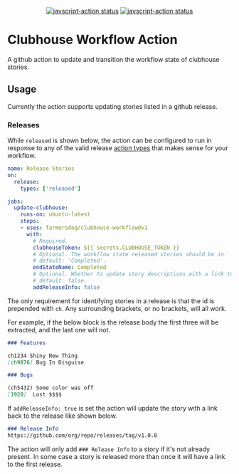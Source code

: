 
<p align="center">
  <a href="https://github.com/farmersdog/clubhouse-workflow-action/actions"><img alt="javscript-action status" src="https://github.com/farmersdog/clubhouse-workflow-action/workflows/unit%20tests/badge.svg"></a>
  <a href="https://github.com/farmersdog/clubhouse-action-test/actions?query=workflow%3A%22clubhouse+workflow+e2e+test%22"><img alt="javscript-action status" src="https://github.com/farmersdog/clubhouse-action-test/workflows/clubhouse%20workflow%20e2e%20test/badge.svg"></a>
</p>

# Clubhouse Workflow Action

A github action to update and transition the workflow state of clubhouse stories.

## Usage

Currently the action supports updating stories listed in a github release.

### Releases

While `released` is shown below, the action can be configured to run in response to any of the valid release [action types](https://developer.github.com/webhooks/event-payloads/#webhook-payload-object-34) that makes sense for your workflow.

```yaml
name: Release Stories
on:
  release:
    types: ['released']

jobs:
  update-clubhouse:
    runs-on: ubuntu-latest
    steps:
    - uses: farmersdog/clubhouse-workflow@v1
      with:
        # Required.
        clubhouseToken: ${{ secrets.CLUBHOUSE_TOKEN }}
        # Optional. The workflow state released stories should be in.
        # default: 'Completed'.
        endStateName: Completed
        # Optional. Whether to update story descriptions with a link to the release.
        # default: false.
        addReleaseInfo: false
```

The only requirement for identifying stories in a release is that the id is prepended with `ch`. Any surrounding brackets, or no brackets, will all work.

For example, if the below block is the release body the first three will be extracted, and the last one will not.

```markdown
### Features

ch1234 Shiny New Thing
[ch9876] Bug In Disguise

### Bugs

(ch5432) Some color was off
[1928]  Lost $$$$
```

If `addReleaseInfo: true` is set the action will update the story with a link back to the release like shown below.
```markdown
### Release Info
https://github.com/org/repo/releases/tag/v1.0.0
```
The action will only add `### Release Info` to a story if it's not already present. In some case a story is released more than once it will have a link to the first release.
